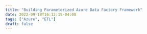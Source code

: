 ```yaml
---
title: "Building Parameterized Azure Data Factory Framework"
date: 2022-09-18T16:12:15-04:00
tags: ["Azure", "ETL"]
draft: false
---
```


